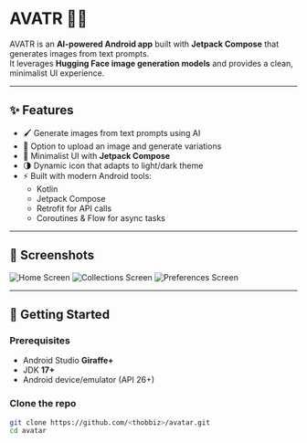 # AVATR 🎨🤖

AVATR is an **AI-powered Android app** built with **Jetpack Compose** that generates images from text prompts.  
It leverages **Hugging Face image generation models** and provides a clean, minimalist UI experience.

---

## ✨ Features
- 🖌️ Generate images from text prompts using AI  
- 📂 Option to upload an image and generate variations  
- 🎨 Minimalist UI with **Jetpack Compose**  
- 🌗 Dynamic icon that adapts to light/dark theme  
- ⚡ Built with modern Android tools:  
  - Kotlin  
  - Jetpack Compose  
  - Retrofit for API calls  
  - Coroutines & Flow for async tasks  

---

## 📱 Screenshots
![Home Screen](screenshots/home.png)
![Collections Screen](screenshots/collections.png)
![Preferences Screen](screenshots/preferences.png)

---

## 🚀 Getting Started

### Prerequisites
- Android Studio **Giraffe+**
- JDK **17+**
- Android device/emulator (API 26+)

### Clone the repo
```bash
git clone https://github.com/<thobbiz>/avatar.git
cd avatar
